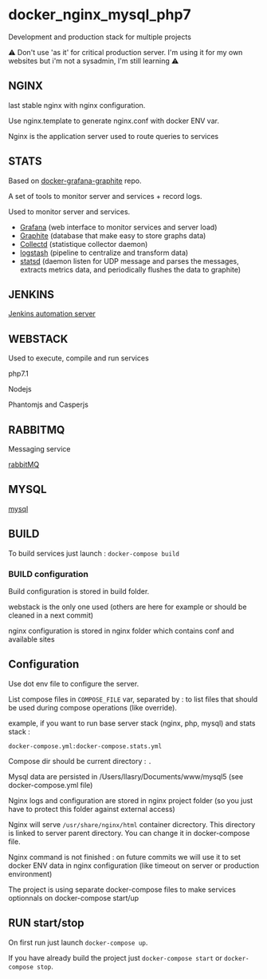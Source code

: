 # docker_nginx_mysql_php7

Development and production stack for multiple projects

⚠︎ Don't use 'as it' for critical production server. I'm using it for my own websites but i'm not a sysadmin, I'm still learning  ⚠︎


## NGINX
last stable nginx with nginx configuration.

Use nginx.template to generate nginx.conf with docker ENV var.

Nginx is the application server used to route queries to services


## STATS
Based on [docker-grafana-graphite](https://github.com/wulfy/docker-grafana-graphite) repo.

A set of tools to monitor server and services + record logs.

Used to monitor server and services.

- [Grafana](https://grafana.com/) (web interface to monitor services and server load) 
- [Graphite](https://graphiteapp.org/) (database that make easy to store graphs data) 
- [Collectd](https://collectd.org/) (statistique collector daemon) 
- [logstash](https://www.elastic.co/fr/products/logstash) (pipeline to centralize and transform data) 
- [statsd](https://github.com/etsy/statsd) (daemon listen for UDP message and parses the messages, extracts metrics data, and periodically flushes the data to graphite) 


## JENKINS
[Jenkins automation server](https://jenkins.io/)


## WEBSTACK
Used to execute, compile and run services

php7.1

Nodejs

Phantomjs and Casperjs


## RABBITMQ
Messaging service

[rabbitMQ](https://www.rabbitmq.com/)

## MYSQL
[mysql](https://www.mysql.com/fr/)

## BUILD
To build services just launch : `docker-compose build`


### BUILD configuration

Build configuration is stored in build folder.

webstack is the only one used (others are here for example or should be cleaned in a next commit)

nginx configuration is stored in nginx folder which contains conf and available sites


## Configuration
Use dot env file to configure the server.

List compose files in `COMPOSE_FILE` var, separated by : to list files that should be used during compose operations (like override).

example, if you want to run base server stack (nginx, php, mysql) and stats stack :

`docker-compose.yml:docker-compose.stats.yml`

Compose dir should be current directory : `.`


Mysql data are persisted in /Users/llasry/Documents/www/mysql5 (see docker-compose.yml file)

Nginx logs and configuration are stored in nginx project folder (so you just have to protect this folder against external access)

Nginx will serve `/usr/share/nginx/html` container dicrectory. This directory is linked to server parent directory. You can change it in docker-compose file.

Nginx command is not finished : on future commits we will use it to set docker ENV data in nginx configuration (like timeout on server or production environment)


The project is using separate docker-compose files to make services optionnals on docker-compose start/up


## RUN start/stop
On first run just launch `docker-compose up`.

If you have already build the project just `docker-compose start` or `docker-compose stop`.
